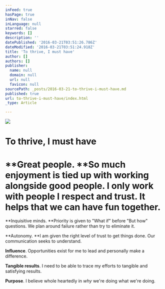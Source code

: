 ```yaml
---
inFeed: true
hasPage: true
inNav: false
inLanguage: null
starred: false
keywords: []
description: ''
datePublished: '2016-03-21T03:51:26.786Z'
dateModified: '2016-03-21T03:51:24.918Z'
title: 'To thrive, I must have'
author: []
authors: []
publisher:
  name: null
  domain: null
  url: null
  favicon: null
sourcePath: _posts/2016-03-21-to-thrive-i-must-have.md
published: true
url: to-thrive-i-must-have/index.html
_type: Article

---
```

![](https://the-grid-user-content.s3-us-west-2.amazonaws.com/3c9ee80d-ad8f-4990-bf15-cdafdd941f60.jpg)

# To thrive, I must have

# **Great people. **So much enjoyment is tied up with working alongside good people. I only work with people I respect and trust. It helps that we can have fun together.

**Inquisitive minds. **Priority is given to "What if" before "But how" questions. We plan around failure rather than try to eliminate it.

**Autonomy. **I am given the right level of trust to get things done. Our communication seeks to understand.

**Influence**. Opportunities exist for me to lead and personally make a difference. 

**Tangible results**. I need to be able to trace my efforts to tangible and satisfying results. 

**Purpose**. I believe whole heartedly in _why_ we're doing what we're doing.